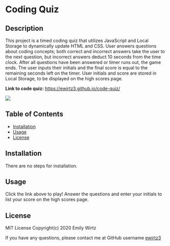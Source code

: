 # Coding Quiz

## Description

This project is a timed coding quiz that utilizes JavaScript and Local Storage to dynamically update HTML and CSS. User answers questions about coding concepts; both correct and incorrect answers take the user to the next question, but incorrect answers deduct 10 seconds from the time clock. After all questions have been answered or timer runs out, the game ends. The user inputs their initials and the final score is equal to the remaining seconds left on the timer. User initials and score are stored in Local Storage, to be displayed on the high scores page.

**Link to code quiz:** https://ewirtz3.github.io/code-quiz/

<img src="https://img.shields.io/github/last-commit/ewirtz3/code-quiz?style=for-the-badge"/>

## Table of Contents

- [Installation](#installation)
- [Usage](#usage)
- [License](#license)

## Installation

There are no steps for installation.

## Usage

Click the link above to play! Answer the questions and enter your initials to list your score on the high scores page.

## License

MIT License Copyright(c) 2020 Emily Wirtz

If you have any questions, please contact me at GitHub username <a href="https://github.com/ewirtz3">ewirtz3</a>

